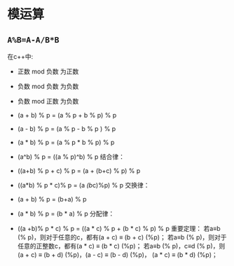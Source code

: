 # 模运算

## `A%B=A-A/B*B`
在c++中:
- 正数 mod 负数 为正数
- 负数 mod 负数 为负数
- 负数 mod 正数 为负数

- (a + b) % p = (a % p + b % p) % p 
- (a - b) % p = (a % p - b % p ) % p 
- (a * b) % p = (a % p * b % p) % p 
- (a^b) % p = ((a % p)^b) % p 
结合律：
- ((a+b) % p + c) % p = (a + (b+c) % p) % p 
- ((a*b) % p * c)% p = (a *(b*c)%p) % p 
交换律：
- (a + b) % p = (b+a) % p 
- (a * b) % p = (b * a) % p 
分配律：
- ((a +b)% p * c) % p = ((a * c) % p + (b * c) % p) % p 
重要定理：
若a≡b (% p)，则对于任意的c，都有(a + c) ≡ (b + c) (%p)；
若a≡b (% p)，则对于任意的正整数c，都有(a * c) ≡ (b * c) (%p)；
若a≡b (% p)，c≡d (% p)，则 (a + c) ≡ (b + d) (%p)，(a - c) ≡ (b - d) (%p)，
(a * c) ≡ (b * d) (%p)； 